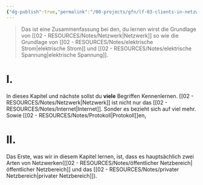 ```yaml
---
{"dg-publish":true,"permalink":"/00-projects/gfn/lf-03-clients-in-netzwerk-einbinden/","tags":["inProgress","netzwerk","GFN","LF03"],"noteIcon":"","updated":"2024-08-05T16:36:17.000+02:00"}
---
```


> Das ist eine Zusammenfassung bei den, du  lernen wirst die Grundlage von [[02 - RESOURCES/Notes/Netzwerk\|Netzwerk]]  so wie die Grundlage von [[02 - RESOURCES/Notes/elektrische Strom\|elektrische Strom]] und [[02 - RESOURCES/Notes/elektrische Spannung\|elektrische Spannung]].
# I.
In dieses Kapitel und nächste sollst du **viele** Begriffen Kennenlernen. 
[[02 - RESOURCES/Notes/Netzwerk\|Netzwerk]] ist nicht nur  das [[02 - RESOURCES/Notes/Internet\|Internet]]. Sonder es bezieht sich auf viel mehr.
Sowie [[02 - RESOURCES/Notes/Protokoll\|Protokoll]]en,  
# II.
Das Erste, was wir in diesem Kapitel lernen, ist, dass es hauptsächlich zwei Arten von Netzwerken([[02 - RESOURCES/Notes/öffentlicher Netzbereich\|öffentlicher Netzbereich]] und das [[02 - RESOURCES/Notes/privater Netzbereich\|privater Netzbereich]]).
